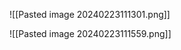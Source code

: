 ![[Pasted image 20240223111301.png]]

![[Pasted image 20240223111559.png]]
<p color: "red"! PACKET GLEICH IM STEAM ENCODEN !